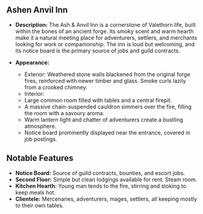 ## Ashen Anvil Inn
- **Description:** The Ash & Anvil Inn is a cornerstone of Valethorn life, built within the bones of an ancient forge. Its smoky scent and warm hearth make it a natural meeting place for adventurers, settlers, and merchants looking for work or companionship. The inn is loud but welcoming, and its notice board is the primary source of jobs and guild contracts.

- **Appearance:** 
	- Exterior: Weathered stone walls blackened from the original forge fires, reinforced with newer timber and glass. Smoke curls lazily from a crooked chimney.  
	- Interior:  
	- Large common room filled with tables and a central firepit.  
	- A massive chain-suspended cauldron simmers over the fire, filling the room with a savoury aroma.  
	- Warm lantern light and chatter of adventurers create a bustling atmosphere.  
	- Notice board prominently displayed near the entrance, covered in job postings.

## Notable Features
- **Notice Board:** Source of guild contracts, bounties, and escort jobs.  
- **Second Floor:** Simple but clean lodgings available for rent. Steam room.  
- **Kitchen Hearth:** Young man tends to the fire, stirring and stoking to keep meals hot.  
- **Clientele:** Mercenaries, adventurers, mages, settlers, all keeping mostly to their own tables.

